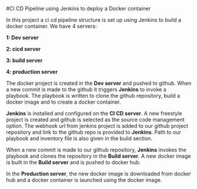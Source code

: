 #CI CD Pipeline using Jenkins to deploy a Docker container

In this project a ci cd pipeline structure is set up using Jenkins to build a docker container. We have 4 servers:

**1: Dev server**

**2: cicd server**

**3: build server**

**4: production server**

The docker project is created in the **Dev server** and pushed to github. When a new commit is made to the github it triggers **Jenkins** to invoke a playbook. The playbook is written to clone the github repository, build a docker image and to create a docker container.

**Jenkins** is installed and configured on the **CI CD server**. A new freestyle project is created and github is selected as the source code management option. The webhook url from jenkins project is added to our github project repository and link to the github repo is provided to **Jenkins**. Path to our playbook and inventory file is also given in the build section.


When a new commit is made to our github repository, **Jenkins** invokes the playbook and clones the repository in the **Build server**. A new docker image is built in the **Build server** and is pushed to docker hub.

In the **Production server**, the new docker image is downloaded from docker hub and a docker container is launched using the docker image.




